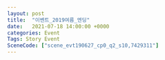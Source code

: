 ```yaml
---
layout: post
title:  "이벤트_2019여름_엔딩"
date:   2021-07-18 14:00:00 +0000
categories: Event
Tags: Story Event
SceneCode: ["scene_evt190627_cp0_q2_s10,7429311"]
---
```


